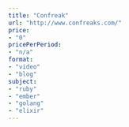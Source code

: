```yaml
---
title: "Confreak"
url: "http://www.confreaks.com/"
price: 
- "0"
pricePerPeriod: 
- "n/a"
format: 
- "video"
- "blog"
subject: 
- "ruby"
- "ember"
- "golang"
- "elixir"
---
```

